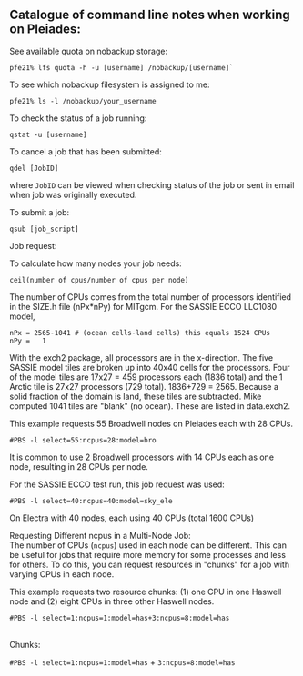 ## Catalogue of command line notes when working on Pleiades:

See available quota on nobackup storage:<br>
```
pfe21% lfs quota -h -u [username] /nobackup/[username]`
```

To see which nobackup filesystem is assigned to me:<br>
```
pfe21% ls -l /nobackup/your_username
```

To check the status of a job running:<br>
```
qstat -u [username]
```

To cancel a job that has been submitted:<br>
```
qdel [JobID] 
```
where `JobID` can be viewed when checking status of the job or sent in email when job was originally executed.

To submit a job:<br>
```
qsub [job_script]
```

Job request:<br>

To calculate how many nodes your job needs:
```
ceil(number of cpus/number of cpus per node)
```
The number of CPUs comes from the total number of processors identified in the SIZE.h file (nPx*nPy) for MITgcm. For the SASSIE ECCO LLC1080 model, 
```
nPx = 2565-1041 # (ocean cells-land cells) this equals 1524 CPUs
nPy =   1
```
With the exch2 package, all processors are in the x-direction. The five SASSIE model tiles are broken up into 40x40 cells for the processors. Four of the model tiles are 17x27 = 459 processors each (1836 total) and the 1 Arctic tile is 27x27 processors (729 total). 1836+729 = 2565. Because a solid fraction of the domain is land, these tiles are subtracted. Mike computed 1041 tiles are "blank" (no ocean). These are listed in data.exch2.


This example requests 55 Broadwell nodes on Pleiades each with 28 CPUs.<br>
```
#PBS -l select=55:ncpus=28:model=bro
```
It is common to use 2 Broadwell processors with 14 CPUs each as one node, resulting in 28 CPUs per node.

For the SASSIE ECCO test run, this job request was used:
```
#PBS -l select=40:ncpus=40:model=sky_ele
```
On Electra with 40 nodes, each using 40 CPUs (total 1600 CPUs)

Requesting Different ncpus in a Multi-Node Job:<br>
The number of CPUs (`ncpus`) used in each node can be different. This can be useful for jobs that require more memory for some processes and less for others. To do this, you can request resources in "chunks" for a job with varying CPUs in each node.<br>

This example requests two resource chunks: (1) one CPU in one Haswell node and (2) eight CPUs in three other Haswell nodes.<br>

```
#PBS -l select=1:ncpus=1:model=has+3:ncpus=8:model=has
```
<br>
Chunks:<br>

`#PBS -l select=1:ncpus=1:model=has` + `3:ncpus=8:model=has`
